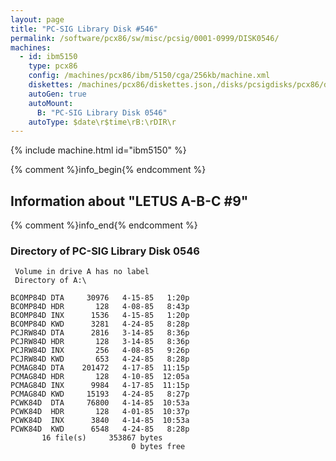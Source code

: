 ```yaml
---
layout: page
title: "PC-SIG Library Disk #546"
permalink: /software/pcx86/sw/misc/pcsig/0001-0999/DISK0546/
machines:
  - id: ibm5150
    type: pcx86
    config: /machines/pcx86/ibm/5150/cga/256kb/machine.xml
    diskettes: /machines/pcx86/diskettes.json,/disks/pcsigdisks/pcx86/diskettes.json
    autoGen: true
    autoMount:
      B: "PC-SIG Library Disk 0546"
    autoType: $date\r$time\rB:\rDIR\r
---
```


{% include machine.html id="ibm5150" %}

{% comment %}info_begin{% endcomment %}

## Information about "LETUS A-B-C #9"

{% comment %}info_end{% endcomment %}


### Directory of PC-SIG Library Disk 0546

     Volume in drive A has no label
     Directory of A:\

    BCOMP84D DTA     30976   4-15-85   1:20p
    BCOMP84D HDR       128   4-08-85   8:43p
    BCOMP84D INX      1536   4-15-85   1:20p
    BCOMP84D KWD      3281   4-24-85   8:28p
    PCJRW84D DTA      2816   3-14-85   8:36p
    PCJRW84D HDR       128   3-14-85   8:36p
    PCJRW84D INX       256   4-08-85   9:26p
    PCJRW84D KWD       653   4-24-85   8:28p
    PCMAG84D DTA    201472   4-17-85  11:15p
    PCMAG84D HDR       128   4-10-85  12:05a
    PCMAG84D INX      9984   4-17-85  11:15p
    PCMAG84D KWD     15193   4-24-85   8:27p
    PCWK84D  DTA     76800   4-14-85  10:53a
    PCWK84D  HDR       128   4-01-85  10:37p
    PCWK84D  INX      3840   4-14-85  10:53a
    PCWK84D  KWD      6548   4-24-85   8:28p
           16 file(s)     353867 bytes
                               0 bytes free
